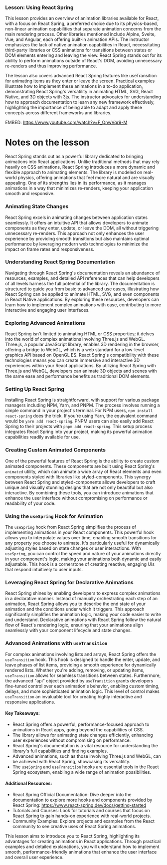 ### Lesson: Using React Spring

This lesson provides an overview of animation libraries available for React, with a focus on React Spring, a preferred choice due to its physics-based, non-linear animation capabilities that separate animation concerns from the main rendering process. Other libraries mentioned include Alpine, Svelte, Vue, and Angular, each offering built-in animation APIs. The instructor emphasizes the lack of native animation capabilities in React, necessitating third-party libraries or CSS animations for transitions between states or DOM elements entering and leaving the view. React Spring stands out for its ability to perform animations outside of React's DOM, avoiding unnecessary re-renders and thus improving performance. 

The lesson also covers advanced React Spring features like useTransition for animating items as they enter or leave the screen. Practical examples illustrate how to implement these animations in a to-do application, demonstrating React Spring's versatility in animating HTML, SVG, React Native, and 3D objects with 3js. The instructor advocates for understanding how to approach documentation to learn any new framework effectively, highlighting the importance of being able to adapt and apply these concepts across different frameworks and libraries.

EMBED: https://www.youtube.com/watch?v=F_OnwVqr9-M

# Notes on the lesson

React Spring stands out as a powerful library dedicated to bringing animations into React applications. Unlike traditional methods that may rely heavily on CSS animations, React Spring introduces a more dynamic and flexible approach to animating elements. The library is modeled on real-world physics, offering animations that feel more natural and are visually appealing. One of its strengths lies in its performance, as it manages animations in a way that minimizes re-renders, keeping your application smooth and responsive.

### Animating State Changes 

React Spring excels in animating changes between application states seamlessly. It offers an intuitive API that allows developers to animate components as they enter, update, or leave the DOM, all without triggering unnecessary re-renders. This approach not only enhances the user experience by providing smooth transitions but also maintains optimal performance by leveraging modern web technologies to minimize the impact on frame rates and responsiveness.

### Understanding React Spring Documentation

Navigating through React Spring's documentation reveals an abundance of resources, examples, and detailed API references that can help developers of all levels harness the full potential of the library. The documentation is structured to guide you from basic to advanced use cases, illustrating how React Spring can be applied to animate HTML, SVG, and even components in React Native applications. By exploring these resources, developers can learn how to implement complex animations with ease, contributing to more interactive and engaging user interfaces.

### Exploring Advanced Animations 

React Spring isn't limited to animating HTML or CSS properties; it delves into the world of complex animations involving Three.js and WebGL. Three.js, a popular JavaScript library, enables 3D rendering in the browser, offering a bridge to WebGL, which is a web standard for a low-level graphics API based on OpenGL ES. React Spring's compatibility with these technologies means you can create immersive and interactive 3D experiences within your React applications. By utilizing React Spring with Three.js and WebGL, developers can animate 3D objects and scenes with the same ease and performance benefits as traditional DOM elements.

### Setting Up React Spring 

Installing React Spring is straightforward, with support for various package managers including NPM, Yarn, and PNPM. The process involves running a simple command in your project's terminal. For NPM users, `npm install react-spring` does the trick. If you're using Yarn, the equivalent command would be `yarn add react-spring`. PNPM users can also easily add React Spring to their projects with `pnpm add react-spring`. This setup process integrates React Spring into your project, making its powerful animation capabilities readily available for use.

### Creating Custom Animated Components 

One of the powerful features of React Spring is the ability to create custom animated components. These components are built using React Spring's `animated` utility, which can animate a wide array of React elements and even components styled with libraries like styled-components. This synergy between React Spring and styled-components allows developers to craft unique and visually stunning designs that are not only beautiful but also interactive. By combining these tools, you can introduce animations that enhance the user interface without compromising on performance or readability of your code.

### Using the `useSpring` Hook for Animation 

The `useSpring` hook from React Spring simplifies the process of implementing animations in your React components. This powerful hook allows you to interpolate values over time, enabling smooth transitions for any property you choose to animate. It's particularly useful for dynamically adjusting styles based on state changes or user interactions. With `useSpring`, you can control the speed and nature of your animations directly in your component's logic, making your animations both dynamic and easily adjustable. This hook is a cornerstone of creating reactive, engaging UIs that respond intuitively to user inputs.

### Leveraging React Spring for Declarative Animations 

React Spring shines by enabling developers to express complex animations in a declarative manner. Instead of manually orchestrating each step of an animation, React Spring allows you to describe the end state of your animation and the conditions under which it triggers. This approach significantly simplifies the animation logic, making your code easier to write and understand. Declarative animations with React Spring follow the natural flow of React's rendering logic, ensuring that your animations align seamlessly with your component lifecycle and state changes.

### Advanced Animations with `useTransition` 

For complex animations involving lists and arrays, React Spring offers the `useTransition` hook. This hook is designed to handle the enter, update, and leave phases of list items, providing a smooth experience for dynamically rendered lists. Whether you're adding, removing, or updating items, `useTransition` allows for seamless transitions between states. Furthermore, the advanced "api" object provided by `useTransition` grants developers fine-tuned control over each animation's behavior, enabling custom timing, delays, and more sophisticated animation logic. This level of control makes `useTransition` an invaluable tool for creating highly interactive and responsive applications.

 #### Key Takeaways:
- React Spring offers a powerful, performance-focused approach to animations in React apps, going beyond the capabilities of CSS.
- The library allows for animating state changes efficiently, enhancing user experiences without compromising on performance.
- React Spring's documentation is a vital resource for understanding the library's full capabilities and finding examples.
- Advanced animations, such as those involving Three.js and WebGL, can be achieved with React Spring, showcasing its versatility.
- The `useSpring` and `useTransition` hooks are essential tools in the React Spring ecosystem, enabling a wide range of animation possibilities.

#### Additional Resources:
- React Spring Official Documentation: Dive deeper into the documentation to explore more hooks and components provided by React Spring: https://www.react-spring.dev/docs/getting-started
- Tutorials and Courses: Look for tutorials and courses that focus on React Spring to gain hands-on experience with real-world projects.
- Community Examples: Explore projects and examples from the React community to see creative uses of React Spring animations.

This lesson aims to introduce you to React Spring, highlighting its advantages for creating animations in React applications. Through practical examples and detailed explanations, you will understand how to implement smooth, performance-friendly animations that enhance the user interface and overall user experience.